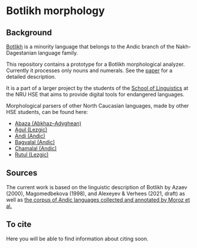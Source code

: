 # Botlikh morphology

## Background

[Botlikh](https://en.wikipedia.org/wiki/Botlikh_language) is a minority language that belongs to the Andic branch of the Nakh-Dagestanian language family.

This repository contains a prototype for a Botlikh morphological analyzer. Currently it processes only nouns and numerals. See the [paper](https://drive.google.com/file/d/1woS1dzNJDn-pb3D75tW5CIw6KdB_jMns/view?usp=sharing) for a detailed description.

It is a part of a larger project by the students of the [School of Linguistics](https://ling.hse.ru/en/) at the NRU HSE that aims to provide digital tools for endangered languages.

Morphological parsers of other North Caucasian languages, made by other HSE students, can be found here:

- [Abaza (Abkhaz–Adyghean)](https://github.com/dasharakelova/abaza_analyzer)
- [Agul (Lezgic)](https://github.com/nstsi/agul)
- [Andi (Andic)](https://github.com/vbunt/andi)
- [Bagvalal (Andic)](https://github.com/ruthenian8/bagvalal)
- [Chamalal (Andic)](https://github.com/ZinaBudilova/Chamalal_parser)
- [Rutul (Lezgic)](https://github.com/Hanna-Cupery/rutul)

## Sources

The current work is based on the linguistic description of Botlikh by Azaev (2000), Magomedbekova (1998), and Alexeyev & Verhees (2021, draft) as well as [the corpus of Andic languages collected and annotated by Moroz et al.](https://github.com/phon-dicts-project/comparative_andic_dictionary_database)

## To cite

Here you will be able to find information about citing soon.
